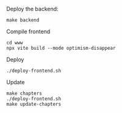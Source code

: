 Deploy the backend:

`make backend`

Compile frontend

```
cd www
npx vite build --mode optimism-disappear
```

Deploy

```
./deploy-frontend.sh
```

Update

```
make chapters
./deploy-frontend.sh
make update-chapters
```
